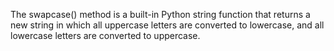 The swapcase() method is a built-in Python string function that returns a new string in which all uppercase letters are converted to lowercase, and all lowercase letters are converted to uppercase.